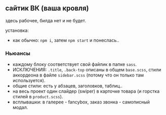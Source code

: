 ## сайтик ВК (ваша кровля)

здесь рабочее, билда нет и не будет.

установка:
- как обычно: `npm i`, затем `npm start` и понеслась..

### Ньюансы
- каждому блоку соответствует свой файлик в папке `sass`.
- ИСКЛЮЧЕНИЯ: `.title`, `.back-top` описаны в общем `base.scss`, стили аккордеона в файле `sidebar.scss` (потому что он только там используется).
- общие стили: есть у абзацев, заголовков, таблиц..
- на весь проект один слайдер (swiper) в карточке товара (и горстка стилей в `product.scss`).
- всплывашки: в галерее - fancybox, заказ звонка - самописный модал.
